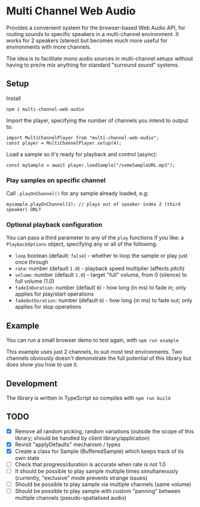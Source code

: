# Multi Channel Web Audio

Provides a convenient system for the browser-based Web Audio API, for routing sounds to specific speakers in a multi-channel environment. It works for 2 speakers (stereo) but becomes much more useful for environments with more channels.

The idea is to facilitate mono audio sources in multi-channel setups without having to pre/re mix anything for standard "surround sound" systems.

## Setup

Install

```
npm i multi-channel-web-audio
```

Import the player, specifying the number of channels you intend to output to:

```
import MultiChannelPlayer from "multi-channel-web-audio";
const player = MultiChannelPlayer.setup(4);
```

Load a sample so it's ready for playback and control (async):

```
const mySample = await player.loadSample("/someSampleURL.mp3");
```

### Play samples on specific channel

Call `.playOnChannel()` for any sample already loaded, e.g:

```
mysample.playOnChannel(2); // plays out of speaker index 2 (third speaker) ONLY
```

### Optional playback configuration

You can pass a third parameter to any of the `play` functions if you like: a `PlaybackOptions` object, specifying any or all of the following:

- `loop` boolean (default: `false`) - whether to loop the sample or play just once through
- `rate`: number (default `1.0`) - playback speed multiplier (affects pitch)
- `volume`: number (default `1.0`) - target "full" volume, from 0 (silence) to full volume (1.0)
- `fadeInDuration`: number (default `0`) - how long (in ms) to fade in; only applies for play/start operations
- `fadeOutDuration`: number (default `0`) - how long (in ms) to fade out; only applies for stop operations

## Example

You can run a small browser demo to test again, with `npm run example`

This example uses just 2 channels, to suit most test environments. Two channels obviously doesn't demonstrate the full potential of this library but does show you how to use it.

## Development

The library is written in TypeScript so compiles with `npm run build`

## TODO

- [x] Remove all random picking, random variations (outside the scope of this library; should be handled by client library/application)
- [x] Revisit "applyDefaults" mechanism / types
- [x] Create a class for Sample (BufferedSample) which keeps track of its own state
- [ ] Check that progress/duration is accurate when rate is not 1.0
- [ ] It should be possible to play sample multiple times simultaneously (currently, "exclusive" mode prevents strange issues)
- [ ] Should be possible to play sample via multiple channels (same volume)
- [ ] Should be possible to play sample with custom "panning" between multiple channels (pseudo-spatialised audio)
